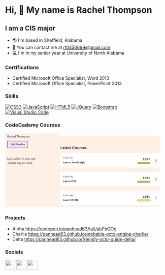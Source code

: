 # Hi, 👋 My name is Rachel Thompson

## I am a CIS major

- 🌎 I'm based in Sheffield, Alabama
- 📧 You can contact me at rt0450699@gmail.com
- 💻 I'm in my senior year at University of North Alabama

 ### Certifications
 - Certified Microsoft Office Specialist, Word 2013
 - Certified Microsoft Office Specialist, PowerPoint 2013

### Skills 
<p align="left"> <a href="https://www.w3.org/TR/CSS/#css" target="_blank" rel="noreferrer"><img src="https://raw.githubusercontent.com/danielcranney/readme-generator/main/public/icons/skills/css3-colored.svg" width="36" height="36" alt="CSS3" /></a> <a href="https://developer.mozilla.org/en-US/docs/Web/JavaScript" target="_blank" rel="noreferrer"><img src="https://raw.githubusercontent.com/danielcranney/readme-generator/main/public/icons/skills/javascript-colored.svg" width="36" height="36" alt="JavaScript" /></a> <a href="https://developer.mozilla.org/en-US/docs/Glossary/HTML5" target="_blank" rel="noreferrer"><img src="https://raw.githubusercontent.com/danielcranney/readme-generator/main/public/icons/skills/html5-colored.svg" width="36" height="36" alt="HTML5" /></a> <a href="https://jquery.com/" target="_blank" rel="noreferrer"><img src="https://raw.githubusercontent.com/danielcranney/readme-generator/main/public/icons/skills/jquery-colored.svg" width="36" height="36" alt="JQuery" /></a> <a href="https://getbootstrap.com/" target="_blank" rel="noreferrer"><img src="https://raw.githubusercontent.com/danielcranney/readme-generator/main/public/icons/skills/bootstrap-colored.svg" width="36" height="36" alt="Bootstrap" /></a> <a href="https://code.visualstudio.com/" target="_blank" rel="noreferrer"><img src="https://logowik.com/content/uploads/images/visual-studio-code7642.jpg" width="36" height="36" alt="Visual Studio Code" /></a></p>

### CodeCademy Courses
<img src="JS.png" alt="CodCademy Courses">

### Projects
- Alpha https://codepen.io/panhead63/full/abPbOOg
- Charlie https://panhead63.github.io/probable-octo-engine-charlie/
- Delta https://panhead63.github.io/friendly-octo-guide-delta/

### Socials
<p align="left"> <a href="https://codepen.io/panhead63" target="_blank" rel="noreferrer"><img src="https://raw.githubusercontent.com/danielcranney/readme-generator/main/public/icons/socials/codepen.svg" width="32" height="32" /></a> <a href="https://github.com/panhead63" target="_blank" rel="noreferrer"><img src="https://raw.githubusercontent.com/danielcranney/readme-generator/main/public/icons/socials/github.svg" width="32" height="32" /></a> <a href="https://www.linkedin.com/in/rachel-thompson-082639294/" target="_blank" rel="noreferrer"><img src="https://raw.githubusercontent.com/danielcranney/readme-generator/main/public/icons/socials/linkedin.svg" width="32" height="32" /></a></p>
